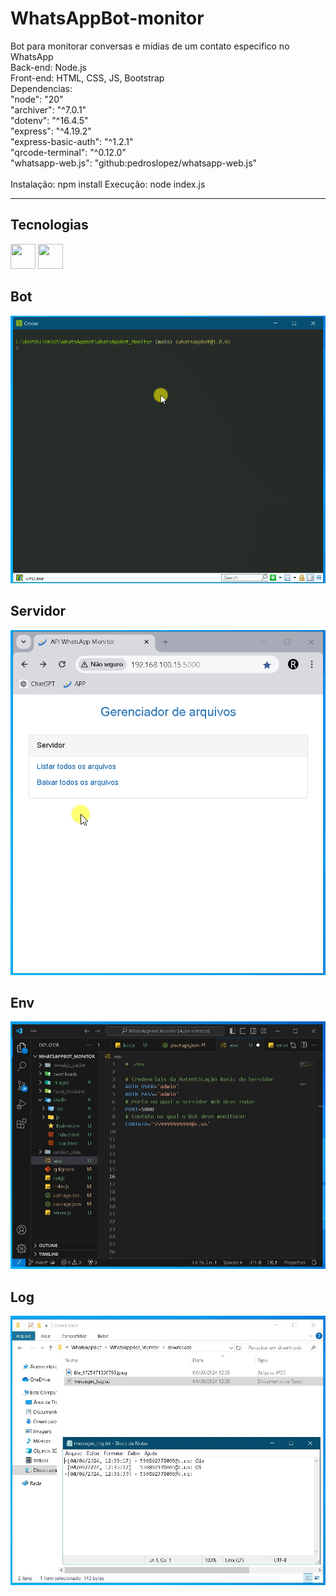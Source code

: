 # WhatsAppBot-monitor
Bot para monitorar conversas e mídias de um contato especifico no WhatsApp <br> 
Back-end: Node.js <br>
Front-end: HTML, CSS, JS, Bootstrap <br>
Dependencias:<br>
  "node": "20"<br>
  "archiver": "^7.0.1"<br>
  "dotenv": "^16.4.5"<br>
  "express": "^4.19.2"<br>
  "express-basic-auth": "^1.2.1"<br>
  "qrcode-terminal": "^0.12.0"<br>
  "whatsapp-web.js": "github:pedroslopez/whatsapp-web.js"<br>
<br>
Instalação: npm install
Execução: node index.js
<hr>

## Tecnologias 
<img src="https://cdn.jsdelivr.net/gh/devicons/devicon@latest/icons/nodejs/nodejs-plain-wordmark.svg" width="40" height="40"/> <img src="https://cdn.jsdelivr.net/gh/devicons/devicon@latest/icons/javascript/javascript-original.svg" width="40" height="40"/>

## Bot 
![](https://raw.githubusercontent.com/renatosantoslw/WhatsAppBot-monitor/main/images/bot.gif)

## Servidor 
![](https://raw.githubusercontent.com/renatosantoslw/WhatsAppBot-monitor/main/images/server.gif)

## Env
![](https://raw.githubusercontent.com/renatosantoslw/WhatsAppBot-monitor/main/images/envi.jpg)

## Log
![](https://raw.githubusercontent.com/renatosantoslw/WhatsAppBot-monitor/main/images/folder.jpg)


